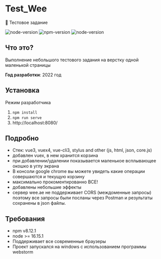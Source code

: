 # Test_Wee

📰 Тестовое задание

![node-version](https://img.shields.io/badge/vue-3-3FB27F)
![npm-version](https://img.shields.io/badge/npm-8.12.1-red)
![node-version](https://img.shields.io/badge/node->=16.15.1-green)
## Что это?

Выполнение небольшого тестового задания на верстку одной маленькой страницы

**Год разработки**: 2022 год

## Установка
Режим разработчика
1. `npm install`
2. `npm run serve`
3.  http://localhost:8080/

## Подробно
- Стек: vue3, vuex4, vue-cli3, stylus and other (js, html, json, core.js)
- добавлен vuex, в нем хранится корзина
- при добавлении/удалении показывается маленькое всплывающее окошко в углу экрана
- В консоли google chrome вы можете увидеть какие операции совершаются и текущую корзину
- максимально прокоментированно ВСЕ!
- добавлены небольшие эффекты
- сервер wee.ae не поддерживает CORS (междоменные запросы) поэтому все запросы были посланы через  Postman и результаты сохранены в json файлы.


## Требования
- npm v8.12.1
- node >= 16.15.1
- Поддерживает все современные браузеры
- Проект запускался на windows с использованием программы webstorm

